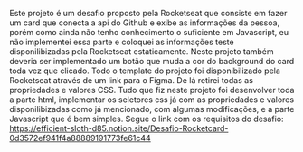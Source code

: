   Este projeto é um desafio proposto pela Rocketseat
que consiste em fazer um card que conecta a api do Github e exibe as informações da pessoa, porém como ainda não tenho conhecimento o suficiente em Javascript, eu não implementei essa parte e coloquei as informações teste disponilibizadas pela Rocketseat estaticamente. Neste projeto também deveria ser implementado um botão que muda a cor do background do card toda vez que clicado.
  Todo o template do projeto foi disponibilizado pela Rocketseat através de um link para o Figma. De lá retirei todas as propriedades e valores CSS.
  Tudo que fiz neste projeto foi desenvolver toda a parte html, implementar os seletores css já com as propriedades e valores disponilibizadas como já mencionado, com algumas modificações, e a parte Javascript que é bem simples. Segue o link com os requisitos do desafio:
  https://efficient-sloth-d85.notion.site/Desafio-Rocketcard-0d3572ef941f4a88889191773fe61c44